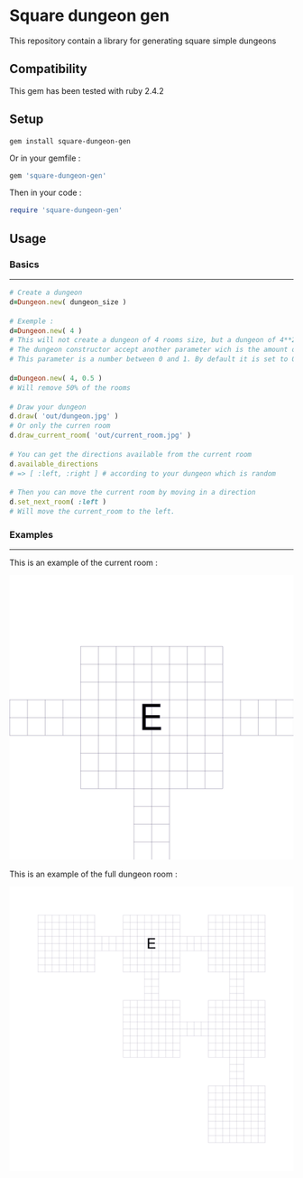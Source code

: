 # Square dungeon gen
This repository contain a library for generating square simple dungeons

## Compatibility

This gem has been tested with ruby 2.4.2

## Setup

```shell
gem install square-dungeon-gen
```

Or in your gemfile : 
```ruby
gem 'square-dungeon-gen'
```

Then in your code :
```ruby
require 'square-dungeon-gen'
```

## Usage

### Basics
------
 
```ruby
# Create a dungeon
d=Dungeon.new( dungeon_size )

# Exemple :
d=Dungeon.new( 4 )
# This will not create a dungeon of 4 rooms size, but a dungeon of 4**2*0.3 rooms (rounded up)
# The dungeon constructor accept another parameter wich is the amount of rooms to remove from the dungeon
# This parameter is a number between 0 and 1. By default it is set to 0.3 which mean that it will remove 30% of the rooms.

d=Dungeon.new( 4, 0.5 )
# Will remove 50% of the rooms

# Draw your dungeon
d.draw( 'out/dungeon.jpg' )
# Or only the curren room
d.draw_current_room( 'out/current_room.jpg' )

# You can get the directions available from the current room
d.available_directions
# => [ :left, :right ] # according to your dungeon which is random

# Then you can move the current room by moving in a direction
d.set_next_room( :left )
# Will move the current_room to the left.
```

### Examples
------

This is an example of the current room : 

![test picture](/images/entry-room.jpg)

This is an example of the full dungeon room : 

![test picture](/images/dungeon.jpg)
